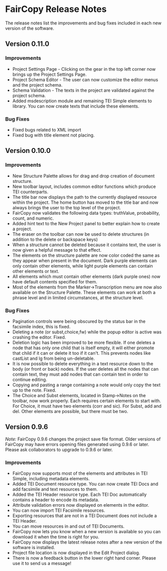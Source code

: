 # FairCopy Release Notes

The release notes list the improvements and bug fixes included in each new version of the software.

## Version 0.11.0

### Improvements

* Project Settings Page - Clicking on the gear in the top left corner now brings up the Project Settings Page.
* Project Schema Editor - The user can now customize the editor menus and the project schema. 
* Schema Validation - The texts in the project are validated against the project schema. 
* Added msdescription module and remaining TEI Simple elements to library. You can now create texts that include these elements.

### Bug Fixes

* Fixed bugs related to XML import 
* Fixed bug with title element not placing.

## Version 0.10.0

### Improvements

* New Structure Palette allows for drag and drop creation of document structure.
* New toolbar layout, includes common editor functions which produce TEI counterparts.
* The title bar now displays the path to the currently displayed resource within the project. The home button has moved to the title bar and now always brings the user to the top level of the project.
* FairCopy now validates the following data types: truthValue, probability, count, and numeric.
* Added hint text to the New Project panel to better explain how to create a project.
* The eraser on the toolbar can now be used to delete structures (in addition to the delete or backspace keys)
* When a structure cannot be deleted because it contains text, the user is now given a helpful message to that effect.
* The elements on the structure palette are now color coded the same as they appear when present in the document. Dark purple elements can only contain other elements, while light purple elements can contain other elements or text.
* All elements which must contain other elements (dark purple ones) now have default contents specified for them.
* Most of the elements from the Marker->Transcription menu are now also available on the Structure Palette. These elements can work at both a phrase level and in limited circumstances, at the structure level. 

### Bug Fixes

* Pagination controls were being obscured by the status bar in the facsimile index, this is fixed.
* Deleting a note (or subst,choice,fw) while the popup editor is active was crashing the editor. Fixed.
* Deletion logic has been improved to be more flexible. If one deletes a node that has only one child that is itself empty, it will either promote that child if it can or delete it too if it can't. This prevents nodes like castList and lg from being un-deletable. 
* It is now possible to delete everything in a text resource down to the body (or front or back) nodes. If the user deletes all the nodes that can contain text, they must add nodes that can contain text in order to continue editing.
* Copying and pasting a range containing a note would only copy the text up to the note. Fixed.
* The Choice and Subst elements, located in Stamp->Notes on the toolbar, now work properly. Each requires certain elements to start with. For Choice, it must have two elements (corr and sic). For Subst, add and del. Other elements are possible, but there must be two.

## Version 0.9.6

_Note:_ FairCopy 0.9.6 changes the project save file format. Older versions of FairCopy may have errors opening files generated using 0.9.6 or later. Please ask collaborators to upgrade to 0.9.6 or later.

### Improvements

* FairCopy now supports most of the elements and attributes in TEI Simple, including metadata elements.
* Added TEI Document resource type. You can now create TEI Docs and add facsimile and text resources to them.
* Added the TEI Header resource type. Each TEI Doc automatically contains a header to encode its metadata. 
* Attribute validation errors now displayed on elements in the editor.
* You can now import TEI Facsimile resources.
* Exporting resources that are not in a TEI Document does not include a TEI Header.
* You can move resources in and out of TEI Documents.
* FairCopy now lets you know when a new version is available so you can download it when the time is right for you.
* FairCopy now displays the latest release notes after a new version of the software is installed.
* Project file location is now displayed in the Edit Project dialog.
* There is now a feedback button in the lower right hand corner. Please use it to send us a message!